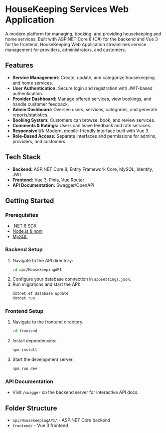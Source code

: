 # HouseKeeping Services Web Application

A modern platform for managing, booking, and providing housekeeping and home services. Built with ASP.NET Core 8 (C#) for the backend and Vue 3 for the frontend, HouseKeeping Web Application streamlines service management for providers, administrators, and customers.

## Features

- **Service Management:** Create, update, and categorize housekeeping and home services.
- **User Authentication:** Secure login and registration with JWT-based authentication.
- **Provider Dashboard:** Manage offered services, view bookings, and handle customer feedback.
- **Admin Dashboard:** Oversee users, services, categories, and generate reports/statistics.
- **Booking System:** Customers can browse, book, and review services.
- **Comments & Ratings:** Users can leave feedback and rate services.
- **Responsive UI:** Modern, mobile-friendly interface built with Vue 3.
- **Role-Based Access:** Separate interfaces and permissions for admins, providers, and customers.

## Tech Stack

- **Backend:** ASP.NET Core 8, Entity Framework Core, MySQL, Identity, JWT
- **Frontend:** Vue 3, Pinia, Vue Router
- **API Documentation:** Swagger/OpenAPI

## Getting Started

### Prerequisites

- [.NET 8 SDK](https://dotnet.microsoft.com/download)
- [Node.js & npm](https://nodejs.org/)
- [MySQL](https://www.mysql.com/)

### Backend Setup

1. Navigate to the API directory:
   ```bash
   cd api/HousekeepingAPI
   ```
2. Configure your database connection in `appsettings.json`.
3. Run migrations and start the API:
   ```bash
   dotnet ef database update
   dotnet run
   ```

### Frontend Setup

1. Navigate to the frontend directory:
   ```bash
   cd frontend
   ```
2. Install dependencies:
   ```bash
   npm install
   ```
3. Start the development server:
   ```bash
   npm run dev
   ```

### API Documentation

- Visit `/swagger` on the backend server for interactive API docs.

## Folder Structure

- `api/HousekeepingAPI/` - ASP.NET Core backend
- `frontend/` - Vue 3 frontend
